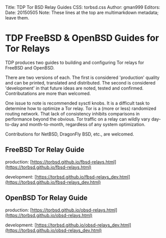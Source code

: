 Title: TDP Tor BSD Relay Guides
CSS: torbsd.css
Author: gman999
Editors:
Date: 20150505
Note: These lines at the top are multimarkdown metadata; leave them.

# TDP FreeBSD & OpenBSD Guides for Tor Relays #

TDP produces two guides to building and configuring Tor relays for FreeBSD and OpenBSD.

There are two versions of each. The first is considered 'production' quality and can be printed, translated and distributed. The second is considered 'development' in that future ideas are noted, tested and confirmed. Contributations are more than welcomed.

One issue to note is recommended sysctl knobs. It is a difficult task to determine how to optimize a Tor relay. Tor is a (more or less) randomized routing network. That lack of consistency inhibits comparisons in performance beyond the obvious. Tor traffic on a relay can wildly vary day-to-day and month-to-month, regardless of any system optimization.

Contributions for NetBSD, DragonFly BSD, etc., are welcomed.

## FreeBSD Tor Relay Guide

production: [https://torbsd.github.io/fbsd-relays.html](https://torbsd.github.io/fbsd-relays.html)

development: [https://torbsd.github.io/fbsd-relays_dev.html](https://torbsd.github.io/fbsd-relays_dev.html)

## OpenBSD Tor Relay Guide

production: [https://torbsd.github.io/obsd-relays.html](https://torbsd.github.io/obsd-relays.html)

development: [https://torbsd.github.io/obsd-relays_dev.html](https://torbsd.github.io/obsd-relays_dev.html) 
